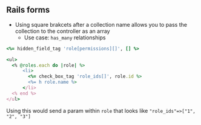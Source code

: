 ## Rails forms 

- Using square brakcets after a collection name allows you to pass the collection to the controller as an array 
    - Use case: `has_many` relationships 
```Ruby
<%= hidden_field_tag 'role[permissions][]', [] %>

<ul>
  <% @roles.each do |role| %>
      <li>
        <%= check_box_tag 'role_ids[]', role.id %>
        <%= h role.name %>
      </li>
  <% end %>
</ul>
``` 
Using this would send a param within `role` that looks like `"role_ids"=>["1", "2", "3"]`  